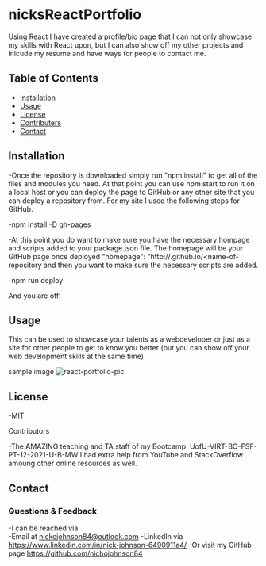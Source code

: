 # nicksReactPortfolio

Using React I have created a profile/bio page that I can not only showcase my skills with React upon, but I can also show off my other projects and inlcude my resume and have ways for people to contact me.

## Table of Contents
* [Installation](#installation)
* [Usage](#usage)
* [License](#license)
* [Contributers](#contributers)
* [Contact](#contact)

## Installation

-Once the repository is downloaded simply run "npm install" to get all of the files and modules you need.  At that point you can use npm start to run it on a local host or you can deploy the page to GitHub or any other site that you can deploy a repository from.  For my site I used the following steps for GitHub.

-npm install -D gh-pages

-At this point you do want to make sure you have the necessary hompage and scripts added to your package.json file.  The homepage will be your GitHub page once deployed "homepage": "http://<username>.github.io/<name-of-repository and then you want to make sure the necessary scripts are added.
  
-npm run deploy

And you are off!

## Usage

This can be used to showcase your talents as a webdeveloper or just as a site for other people to get to know you better (but you can show off your web development skills at the same time)

sample image
![react-portfolio-pic](https://user-images.githubusercontent.com/94770081/169705339-4e43e0c2-e8f8-46c7-8a5d-9c0faa660580.png)

## License

-MIT

Contributors

-The AMAZING teaching and TA staff of my Bootcamp: UofU-VIRT-BO-FSF-PT-12-2021-U-B-MW
I had extra help from YouTube and StackOverflow amoung other online resources as well.

## Contact
### Questions & Feedback

-I can be reached via  
-Email at nickcjohnson84@outlook.com 
-LinkedIn via https://www.linkedin.com/in/nick-johnson-6490911a4/
-Or visit my GitHub page https://github.com/nichojohnson84
